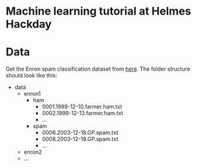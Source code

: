 # Machine learning tutorial at Helmes Hackday



# Data
Get the Enron spam classification dataset from [here](http://www.aueb.gr/users/ion/data/enron-spam/). The folder structure should look like this:
* data
  * enron1
    * ham
      * 0001.1999-12-10.farmer.ham.txt
      * 0002.1999-12-13.farmer.ham.txt
      * ...
    * spam
      * 0006.2003-12-18.GP.spam.txt
      * 0008.2003-12-18.GP.spam.txt
      * ...
  * enron2
  * ...

